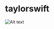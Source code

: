 # taylorswift

<img src="/Users/amandatorres-brooks/Desktop/readme/taylor" alt="Alt text" title="Optional title">
